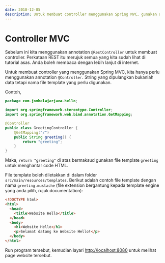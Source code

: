 ```yaml
---
date: 2018-12-05
description: Untuk membuat controller menggunakan Spring MVC, gunakan annotation `@Controller`, kemudian pulangkan nama file template yang perlu digunakan.
---
```


# Controller MVC

Sebelum ini kita menggunakan annotation `@RestController` untuk membuat
controller. Perkataan REST itu merujuk semua yang kita sudah lihat di tutorial
asas. Anda boleh membaca dengan lebih lanjut di internet.

Untuk membuat controller yang menggunakan Spring MVC, kita hanya perlu
menggunakan annotation `@Controller`. String yang dipulangkan bukanlah data
tetapi nama file template yang perlu digunakan.

Contoh,

```java
package com.jombelajarjava.hello;

import org.springframework.stereotype.Controller;
import org.springframework.web.bind.annotation.GetMapping;

@Controller
public class GreetingController {
    @GetMapping("/")
    public String greeting() {
        return "greeting";
    }
}
```

Maka, `return "greeting"` di atas bermaksud gunakan file template `greeting`
untuk menghantar code HTML.

File template boleh diletakkan di dalam folder `src/main/resources/templates`.
Berikut adalah contoh file template dengan nama `greeting.mustache` (file
extension bergantung kepada template engine yang anda pilih, rujuk
documentation):

```html
<!DOCTYPE html>
<html>
  <head>
    <title>Website Hello</title>
  </head>
  <body>
    <h1>Website Hello</h1>
    <p>Selamat datang ke Website Hello!</p>
  </body>
</html>
```

Run program tersebut, kemudian layari
[http://localhost:8080](http://localhost:8080) untuk melihat page website
tersebut.
